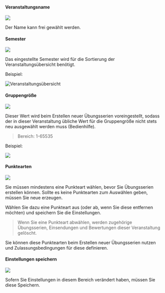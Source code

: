 
#### Veranstaltungsname
![](courseSettingsA.png)

Der Name kann frei gewählt werden.

#### Semester
![](courseSettingsB.png)

Das eingestellte Semester wird für die Sortierung der Veranstaltungsübersicht benötigt.

Beispiel:

![](courseSettingsG.png "Veranstaltungsübersicht")

#### Gruppengröße
![](courseSettingsC.png)

Dieser Wert wird beim Erstellen neuer Übungsserien voreingestellt, sodass der in dieser Veranstaltung übliche Wert für die Gruppengröße nicht stets neu ausgewählt werden muss (Bedienhilfe).

> Bereich: 1-65535

Beispiel:

![](courseSettingsF.png)

#### Punktearten
![](courseSettingsD.png)

Sie müssen mindestens eine Punkteart wählen, bevor Sie Übungsserien erstellen können. Sollte es keine Punktearten zum Auswählen geben, müssen Sie neue erzeugen.

Wählen Sie dazu eine Punkteart aus (oder ab, wenn Sie diese entfernen möchten) und speichern Sie die Einstellungen.

> Wenn Sie eine Punkteart abwählen, werden zugehörige Übungsserien, Einsendungen und Bewertungen dieser Veranstaltung gelöscht.

Sie können diese Punktearten beim Erstellen neuer Übungsserien nutzen und Zulassungsbedingungen für diese definieren.

#### Einstellungen speichern
![](courseSettingsE.png)

Sofern Sie Einstellungen in diesem Bereich verändert haben, müssen Sie diese Speichern.